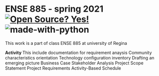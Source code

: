 # ENSE 885 - spring 2021 [![Open Source? Yes!](https://badgen.net/badge/Open%20Source%20%3F/Yes%21/blue?icon=github)](https://github.com/Naereen/badges/)       ![made-with-python](https://img.shields.io/badge/Made%20with-Python-1f425f.svg)

 This work is a part of class ENSE 885 at university of Regina
 
 <B> Activity </B>
 This include documentation for requirement anaysis 
   Community characteristics orientation
   Technology configuration inventory
   Drafting an emerging picture
   Business Case
   Stakeholder Analysis
   Project Scope Statement
   Project Requirements
   Activity-Based Schedule
